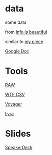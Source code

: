 # data

some data

from [info is beautiful](http://www.informationisbeautiful.net/visualizations/the-hollywood-insider/)

similar to [my piece](http://vallandingham.me/vis/movie/)


[Google Doc](https://docs.google.com/spreadsheets/d/1h91FmRI290toTAqGsbh9SZMlxKnukf7cyaHeELhT9Ys/edit?usp=sharing)

# Tools

[RAW](http://app.raw.densitydesign.org/#/)

[WTF CSV](https://www.databasic.io/en/wtfcsv/#upload)

[Voyager](http://vega.github.io/voyager/)

[Lyra](http://idl.cs.washington.edu/projects/lyra/app/)

# Slides

[SpeakerDeck](https://speakerdeck.com/vlandham/what-is-data-vis)
